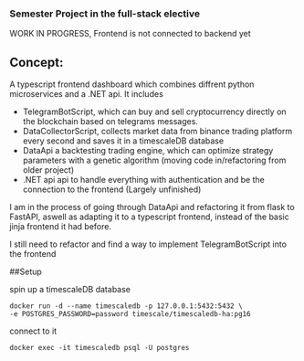 ### Semester Project in the full-stack elective
WORK IN PROGRESS, Frontend is not connected to backend yet

## Concept:
A  typescript frontend dashboard which combines diffrent python microservices and a .NET api.
It includes

- TelegramBotScript, which can buy and sell cryptocurrency directly on the blockchain based on telegrams messages.
- DataCollectorScript, collects market data from binance trading platform every second and saves it in a timescaleDB database
- DataApi a backtesting trading engine, which can optimize strategy parameters with a genetic algorithm (moving code in/refactoring from older project)
- .NET api api to handle everything with authentication and be the connection to the frontend (Largely unfinished)

I am in the process of going through DataApi and refactoring it from flask to FastAPI, aswell as adapting it to a typescript frontend, 
instead of the basic jinja frontend it had before.

I still need to refactor and find a way to implement TelegramBotScript into the frontend

##Setup

spin up a timescaleDB database
```
docker run -d --name timescaledb -p 127.0.0.1:5432:5432 \
-e POSTGRES_PASSWORD=password timescale/timescaledb-ha:pg16
```
connect to it
```
docker exec -it timescaledb psql -U postgres
```
